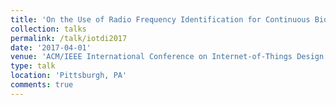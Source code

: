 ```yaml
---
title: 'On the Use of Radio Frequency Identification for Continuous Biomedical Monitoring'
collection: talks
permalink: /talk/iotdi2017
date: '2017-04-01'
venue: 'ACM/IEEE International Conference on Internet-of-Things Design and Implementation (IoTDI) 2017, April, 2017.'
type: talk
location: 'Pittsburgh, PA'
comments: true
---
```

